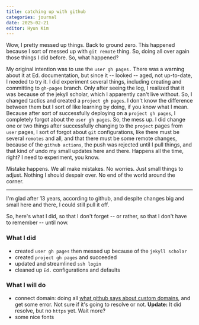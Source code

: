 ```yaml
---
title: catching up with github
categories: journal
date: 2025-02-21
editor: Hyun Kim
---
```

Wow, I pretty messed up things. Back to ground zero. This happened because I sort of messed up with `git remote` thing. So, doing all over again those things I did before. So, what happened?

My original intention was to use the `user gh pages.` There was a warning about it at Ed. documentation, but since it -- looked -- aged, not up-to-date, I needed to try it. I did experiment several things, including creating and committing to `gh-pages` branch. Only after seeing the log, I realized that it was because of the jekyll scholar, which I apparently can't live without. So, I changed tactics and created a `project gh pages`. I don't know the difference between them but I sort of like learning by doing, if you know what I mean. Because after sort of successfully deploying on a `project gh pages`, I completely forgot about the `user gh pages`. So, the mess up. I did change one or two things after successfully changing to the `project` pages from `user` pages, I sort of forgot about `git` configurations, like there must be several `remotes` and all, and that there must be some remote changes, because of the `github actions`, the push was rejected until I pull things, and that kind of undo my small updates here and there. Happens all the time, right? I need to experiment, you know.

Mistake happens. We all make mistakes. No worries. Just small things to adjust. Nothing I should despair over. 
No end of the world around the corner.

---

I'm glad after 13 years, according to github, and despite changes big and small here and there, I could still pull it off.

So, here's what I did, so that I don't forget -- or rather, so that I don't have to remember -- until now. 

### What I did

- created `user gh pages` then messed up because of the `jekyll scholar`
- created `project gh pages` and succeeded
- updated and streamlined `ssh login`
- cleaned up `Ed.` configurations and defaults

### What I will do

- connect domain: doing all [what github says about custom domains](https://docs.github.com/en/pages/configuring-a-custom-domain-for-your-github-pages-site/managing-a-custom-domain-for-your-github-pages-site), and get some error. Not sure if it's going to resolve or not. **Update:** It did resolve, but no `https` yet. Wait more?
- some nice fonts